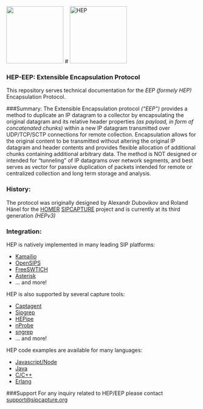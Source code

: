 <img src="https://camo.githubusercontent.com/cb8c0b32324fa9cd73f7e23a63797b5fb97c4bd0/687474703a2f2f692e696d6775722e636f6d2f466649323851762e706e67" width="150">
# <img src="http://i.imgur.com/s1MCjz6.gif" width="150" alt="HEP">

### HEP-EEP: Extensible Encapsulation Protocol

This repository serves technical documentation for the _EEP_ *(formely HEP)* Encapsulation Protocol.

###Summary:
The Extensible Encapsulation protocol _(“EEP”)_ provides a method to duplicate an IP datagram to a collector by encapsulating the original datagram and its relative header properties _(as payload, in form of concatenated
chunks)_ within a new IP datagram transmitted over UDP/TCP/SCTP connections for remote collection. Encapsulation allows for the original content to be transmitted without altering the original IP datagram and header contents and provides flexible allocation of additional chunks containing additional arbitrary data. The method is NOT designed
or intended for “tunneling” of IP datagrams over network segments, and best serves as vector for passive duplication of packets intended for remote or centralized collection and long term storage and analysis.

### History:
The protocol was originally designed by Alexandr Dubovikov and Roland Hänel for the [HOMER](http://github.com/sipcapture/homer) [SIPCAPTURE](http://github.com/sipcapture) project and is currently at its third generation _(HEPv3)_ 

### Integration:
HEP is natively implemented in many leading SIP platforms:
* [Kamailio](https://github.com/sipcapture/homer/wiki/Examples%3A-Kamailio) 
* [OpenSIPS](https://github.com/sipcapture/homer/wiki/Examples%3A-OpenSIPS)
* [FreeSWTICH](https://github.com/sipcapture/homer/wiki/Examples%3A-FreeSwitch)
* [Asterisk](https://reviewboard.asterisk.org/r/3207/) 
*  ... and more!

HEP is also supported by several capture tools:
* [Captagent](http://github.com/sipcapture/captagent)
* [Sipgrep](http://github.com/sipcapture/sipgrep)
* [HEPipe](http://github.com/sipcapture/hepipe)
* [nProbe](http://www.ntop.org/products/netflow/nprobe/)
* [sngrep](https://github.com/irontec/sngrep)
* ... and more!

HEP code examples are available for many languages:
* [Javascript/Node](https://github.com/sipcapture/hep-js)
* [Java](https://github.com/sipcapture/hep-java)
* [C/C++](https://github.com/sipcapture/hep-c)
* [Erlang](https://github.com/sipcapture/hep-erlang)


###Support
For any inquiry related to HEP/EEP please contact [support@sipcapture.org](mailto:support@sipcapture.org)


